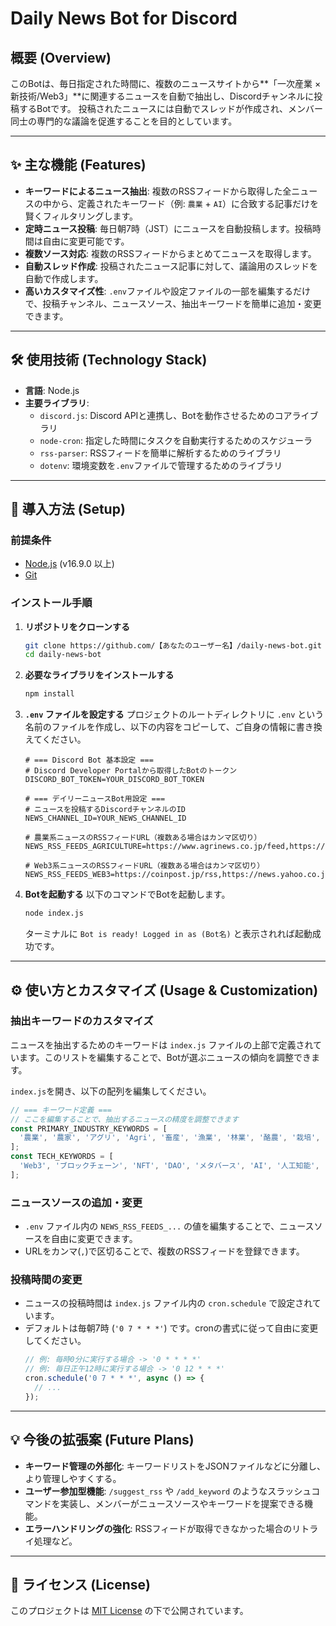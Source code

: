 # Daily News Bot for Discord

## 概要 (Overview)

このBotは、毎日指定された時間に、複数のニュースサイトから**「一次産業 × 新技術/Web3」**に関連するニュースを自動で抽出し、Discordチャンネルに投稿するBotです。
投稿されたニュースには自動でスレッドが作成され、メンバー同士の専門的な議論を促進することを目的としています。

---

## ✨ 主な機能 (Features)

- **キーワードによるニュース抽出**: 複数のRSSフィードから取得した全ニュースの中から、定義されたキーワード（例: `農業` + `AI`）に合致する記事だけを賢くフィルタリングします。
- **定時ニュース投稿**: 毎日朝7時（JST）にニュースを自動投稿します。投稿時間は自由に変更可能です。
- **複数ソース対応**: 複数のRSSフィードからまとめてニュースを取得します。
- **自動スレッド作成**: 投稿されたニュース記事に対して、議論用のスレッドを自動で作成します。
- **高いカスタマイズ性**: `.env`ファイルや設定ファイルの一部を編集するだけで、投稿チャンネル、ニュースソース、抽出キーワードを簡単に追加・変更できます。

---

## 🛠️ 使用技術 (Technology Stack)

- **言語**: Node.js
- **主要ライブラリ**:
  - `discord.js`: Discord APIと連携し、Botを動作させるためのコアライブラリ
  - `node-cron`: 指定した時間にタスクを自動実行するためのスケジューラ
  - `rss-parser`: RSSフィードを簡単に解析するためのライブラリ
  - `dotenv`: 環境変数を`.env`ファイルで管理するためのライブラリ

---

## 🚀 導入方法 (Setup)

### 前提条件

- [Node.js](https://nodejs.org/) (v16.9.0 以上)
- [Git](https://git-scm.com/)

### インストール手順

1.  **リポジトリをクローンする**
    ```bash
    git clone https://github.com/【あなたのユーザー名】/daily-news-bot.git
    cd daily-news-bot
    ```

2.  **必要なライブラリをインストールする**
    ```bash
    npm install
    ```

3.  **`.env` ファイルを設定する**
    プロジェクトのルートディレクトリに `.env` という名前のファイルを作成し、以下の内容をコピーして、ご自身の情報に書き換えてください。
    ```env
    # === Discord Bot 基本設定 ===
    # Discord Developer Portalから取得したBotのトークン
    DISCORD_BOT_TOKEN=YOUR_DISCORD_BOT_TOKEN

    # === デイリーニュースBot用設定 ===
    # ニュースを投稿するDiscordチャンネルのID
    NEWS_CHANNEL_ID=YOUR_NEWS_CHANNEL_ID

    # 農業系ニュースのRSSフィードURL（複数ある場合はカンマ区切り）
    NEWS_RSS_FEEDS_AGRICULTURE=https://www.agrinews.co.jp/feed,https://agri.mynavi.jp/feed/,https://www.jacom.or.jp/rss/

    # Web3系ニュースのRSSフィードURL（複数ある場合はカンマ区切り）
    NEWS_RSS_FEEDS_WEB3=https://coinpost.jp/rss,https://news.yahoo.co.jp/rss/media/neweco/all.xml,https://news.yahoo.co.jp/rss/media/coindesk/all.xml
    ```

4.  **Botを起動する**
    以下のコマンドでBotを起動します。
    ```bash
    node index.js
    ```
    ターミナルに `Bot is ready! Logged in as (Bot名)` と表示されれば起動成功です。

---

## ⚙️ 使い方とカスタマイズ (Usage & Customization)

### 抽出キーワードのカスタマイズ

ニュースを抽出するためのキーワードは `index.js` ファイルの上部で定義されています。このリストを編集することで、Botが選ぶニュースの傾向を調整できます。

`index.js`を開き、以下の配列を編集してください。
```javascript
// === キーワード定義 ===
// ここを編集することで、抽出するニュースの精度を調整できます
const PRIMARY_INDUSTRY_KEYWORDS = [
  '農業', '農家', 'アグリ', 'Agri', '畜産', '漁業', '林業', '酪農', '栽培', '養殖', 'スマート農業', 'フードテック', '農林水産', '一次産業'
];
const TECH_KEYWORDS = [
  'Web3', 'ブロックチェーン', 'NFT', 'DAO', 'メタバース', 'AI', '人工知能', 'IoT', 'ドローン', 'DX', 'デジタル', 'ロボット', '自動化', '衛星', 'テック'
];
```

### ニュースソースの追加・変更

- `.env` ファイル内の `NEWS_RSS_FEEDS_...` の値を編集することで、ニュースソースを自由に変更できます。
- URLをカンマ(`,`)で区切ることで、複数のRSSフィードを登録できます。

### 投稿時間の変更

- ニュースの投稿時間は `index.js` ファイル内の `cron.schedule` で設定されています。
- デフォルトは毎朝7時 (`'0 7 * * *'`) です。cronの書式に従って自由に変更してください。
  ```javascript
  // 例: 毎時0分に実行する場合 -> '0 * * * *'
  // 例: 毎日正午12時に実行する場合 -> '0 12 * * *'
  cron.schedule('0 7 * * *', async () => {
    // ...
  });
  ```

---

## 💡 今後の拡張案 (Future Plans)

- **キーワード管理の外部化**: キーワードリストをJSONファイルなどに分離し、より管理しやすくする。
- **ユーザー参加型機能**: `/suggest_rss` や `/add_keyword` のようなスラッシュコマンドを実装し、メンバーがニュースソースやキーワードを提案できる機能。
- **エラーハンドリングの強化**: RSSフィードが取得できなかった場合のリトライ処理など。

---

## 📄 ライセンス (License)

このプロジェクトは [MIT License](LICENSE) の下で公開されています。
